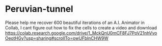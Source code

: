 # Peruvian-tunnel
Please help me recover 600 beautiful iterations of an A.I. Animator in Collab, I cant figure out how to fix the cells to create a video and download
https://colab.research.google.com/drive/1_MckQnU0mCF8FJ7PoV21nhVvoOeotHGy?usp=sharing#scrollTo=owUFbInCHW9W
